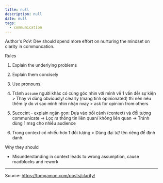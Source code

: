 ```yaml
---
title: null
description: null
date: null
tags:
  - communication
---
```


Author's PoV: Dev should spend more effort on nurturing the mindset on clarity in communcation.

Rules

1. Explain the underlying problems
2. Explain them concisely
3. Use pronouns.

4. Tránh `assume` người khác có cùng góc nhìn với mình về 1 vấn đề/ sự kiện > Thay vì dùng obviously/ clearly (mang tính opinionated) thì nên nêu thêm lý do vì sao mình nhìn nhận nvay > ask for opinion from others
5. Succcint - explain ngắn gọn: Dựa vào bối cảnh (context) và đối tượng communicate -> Lọc ra thông tin liên quan/ không liên quan -> Tránh dùng 1 msg cho nhiều audience
6. Trong context có nhiều hơn 1 đối tượng > Dùng đại từ/ tên riêng để định danh.

Why they should

- Misunderstanding in context leads to wrong assumption, cause roadblocks and rework.

---

Source:
https://tomgamon.com/posts/clarity/
